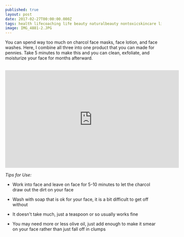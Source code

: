 ```yaml
---
published: true
layout: post
date: 2017-02-27T00:00:00.000Z
tags: health lifecoaching life beauty naturalbeauty nontoxicskincare lifestyle coaching chekcoach chekinstitute goals
image: IMG_4881-2.JPG
---
```


You can spend way too much on charcol face masks, face lotion, and face washes. Here, I combine all three into one product that you can made for pennies. Take 5 minutes to make this and you can clean, exfoliate, and moisturize your face for months afterward.

<br>

<iframe width="560" height="315" src="https://www.youtube.com/embed/xLHf6El0HZU" frameborder="0" allowfullscreen></iframe>

<br>

*Tips for Use:*

* Work into face and leave on face for 5-10 minutes to let the charcol draw out the dirt on your face

* Wash with soap that is ok for your face, it is a bit difficult to get off without

* It doesn't take much, just a teaspoon or so usually works fine

* You may need more or less olive oil, just add enough to make it smear on your face rather than just fall off in clumps
